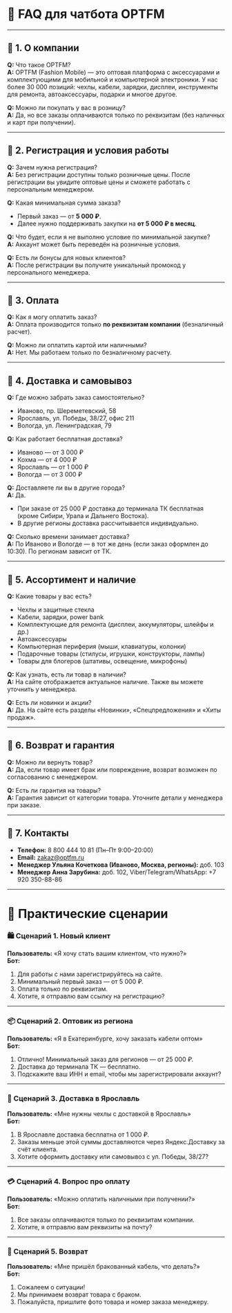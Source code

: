 # 📖 FAQ для чатбота OPTFM

---

## 🔹 1. О компании

**Q:** Что такое OPTFM?  
**A:** OPTFM (Fashion Mobile) — это оптовая платформа с аксессуарами и комплектующими для мобильной и компьютерной электроники. У нас более 30 000 позиций: чехлы, кабели, зарядки, дисплеи, инструменты для ремонта, автоаксессуары, подарки и многое другое.  

**Q:** Можно ли покупать у вас в розницу?  
**A:** Да, но все заказы оплачиваются только по реквизитам (без наличных и карт при получении).  

---

## 🔹 2. Регистрация и условия работы

**Q:** Зачем нужна регистрация?  
**A:** Без регистрации доступны только розничные цены. После регистрации вы увидите оптовые цены и сможете работать с персональным менеджером.  

**Q:** Какая минимальная сумма заказа?  
- Первый заказ — от **5 000 ₽**.  
- Далее нужно поддерживать закупки на **от 5 000 ₽ в месяц**.  

**Q:** Что будет, если я не выполню условие по минимальной закупке?  
**A:** Аккаунт может быть переведён на розничные условия.  

**Q:** Есть ли бонусы для новых клиентов?  
**A:** После регистрации вы получите уникальный промокод у персонального менеджера.  

---

## 🔹 3. Оплата

**Q:** Как я могу оплатить заказ?  
**A:** Оплата производится только **по реквизитам компании** (безналичный расчет).  

**Q:** Можно ли оплатить картой или наличными?  
**A:** Нет. Мы работаем только по безналичному расчету.  

---

## 🔹 4. Доставка и самовывоз

**Q:** Где можно забрать заказ самостоятельно?  
- Иваново, пр. Шереметевский, 58  
- Ярославль, ул. Победы, 38/27, офис 211  
- Вологда, ул. Ленинградская, 79  

**Q:** Как работает бесплатная доставка?  
- Иваново — от 3 000 ₽  
- Кохма — от 4 000 ₽  
- Ярославль — от 1 000 ₽  
- Вологда — от 3 000 ₽  

**Q:** Доставляете ли вы в другие города?  
**A:** Да.  
- При заказе от 25 000 ₽ доставка до терминала ТК бесплатная (кроме Сибири, Урала и Дальнего Востока).  
- В другие регионы доставка рассчитывается индивидуально.  

**Q:** Сколько времени занимает доставка?  
**A:** По Иваново и Вологде — в тот же день (если заказ оформлен до 10:30). По регионам зависит от ТК.  

---

## 🔹 5. Ассортимент и наличие

**Q:** Какие товары у вас есть?  
- Чехлы и защитные стекла  
- Кабели, зарядки, power bank  
- Комплектующие для ремонта (дисплеи, аккумуляторы, шлейфы и др.)  
- Автоаксессуары  
- Компьютерная периферия (мыши, клавиатуры, колонки)  
- Подарочные товары (стилусы, игрушки, конструкторы, лампы)  
- Товары для блогеров (штативы, освещение, микрофоны)  

**Q:** Как узнать, есть ли товар в наличии?  
**A:** На сайте отображается актуальное наличие. Также вы можете уточнить у менеджера.  

**Q:** Есть ли новинки и акции?  
**A:** Да. На сайте есть разделы «Новинки», «Спецпредложения» и «Хиты продаж».  

---

## 🔹 6. Возврат и гарантия

**Q:** Можно ли вернуть товар?  
**A:** Да, если товар имеет брак или повреждение, возврат возможен по согласованию с менеджером.  

**Q:** Есть ли гарантия на товары?  
**A:** Гарантия зависит от категории товара. Уточните детали у менеджера при заказе.  

---

## 🔹 7. Контакты

- **Телефон:** 8 800 444 10 81 (Пн–Пт 9:00–20:00)  
- **Email:** zakaz@optfm.ru  
- **Менеджер Ульяна Кочеткова (Иваново, Москва, регионы):** доб. 103  
- **Менеджер Анна Зарубина:** доб. 102, Viber/Telegram/WhatsApp: +7 920 350-88-86  

---

# 📌 Практические сценарии

### 🛍 Сценарий 1. Новый клиент  
**Пользователь:** «Я хочу стать вашим клиентом, что нужно?»  
**Бот:**  
1. Для работы с нами зарегистрируйтесь на сайте.  
2. Минимальный первый заказ — от 5 000 ₽.  
3. Оплата только по реквизитам.  
4. Хотите, я отправлю вам ссылку на регистрацию?  

---

### 📦 Сценарий 2. Оптовик из региона  
**Пользователь:** «Я в Екатеринбурге, хочу заказать кабели оптом»  
**Бот:**  
1. Отлично! Минимальный заказ для регионов — от 25 000 ₽.  
2. Доставка до терминала ТК — бесплатно.  
3. Подскажите ваш ИНН и email, чтобы мы зарегистрировали аккаунт?  

---

### 🚚 Сценарий 3. Доставка в Ярославль  
**Пользователь:** «Мне нужны чехлы с доставкой в Ярославль»  
**Бот:**  
1. В Ярославле доставка бесплатна от 1 000 ₽.  
2. Заказы меньше этой суммы доставляются через Яндекс.Доставку за счёт клиента.  
3. Хотите оформить доставку или самовывоз с ул. Победы, 38/27?  

---

### 💳 Сценарий 4. Вопрос про оплату  
**Пользователь:** «Можно оплатить наличными при получении?»  
**Бот:**  
1. Все заказы оплачиваются только по реквизитам компании.  
2. Хотите, я отправлю вам реквизиты на почту?  

---

### 🔄 Сценарий 5. Возврат  
**Пользователь:** «Мне пришёл бракованный кабель, что делать?»  
**Бот:**  
1. Сожалеем о ситуации!  
2. Мы принимаем возврат товара с браком.  
3. Пожалуйста, пришлите фото товара и номер заказа менеджеру.  

